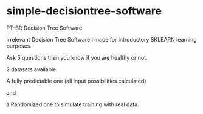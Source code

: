 # simple-decisiontree-software
PT-BR Decision Tree Software

Irrelevant Decision Tree Software I made for introductory SKLEARN learning purposes.

Ask 5 questions then you know if you are healthy or not.

2 datasets available: 

A fully predictable one (all input possibilities calculated)

and

a Randomized one to simulate training with real data.
